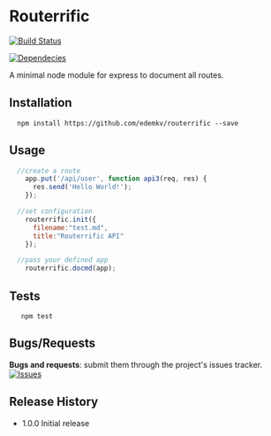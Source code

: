 # Routerrific

[![Build Status](https://travis-ci.org/edemkv/routerrific.svg)](https://travis-ci.org/edemkv/routerrific)

[![Dependecies](https://david-dm.org/edemkv/routerrific.svg)](https://david-dm.org/edemkv/routerrific)


A minimal node module for express to document all routes.


## Installation

```shell
  npm install https://github.com/edemkv/routerrific --save
```

## Usage

```js
  //create a route
	app.put('/api/user', function api3(req, res) {
	  res.send('Hello World!');
	});

  //set configuration
	routerrific.init({
	  filename:"test.md",
	  title:"Routerrific API"
	});

  //pass your defined app
	routerrific.docmd(app);
```

## Tests

```shell
   npm test
```

## Bugs/Requests

__Bugs and requests__: submit them through the project's issues tracker.<br>
[![Issues](http://img.shields.io/github/issues/USER/REPO.svg)]( https://github.com/edemkv/routerrific/issues )

## Release History

* 1.0.0 Initial release
